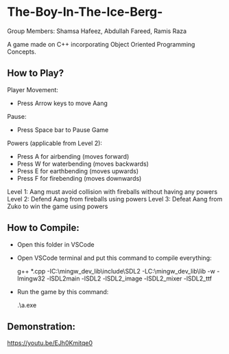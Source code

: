 # The-Boy-In-The-Ice-Berg-

Group Members: Shamsa Hafeez, Abdullah Fareed, Ramis Raza 

A game made on C++ incorporating Object Oriented Programming Concepts. 

## How to Play? 
Player Movement: 
- Press Arrow keys to move Aang 

Pause: 
- Press Space bar to Pause Game 

Powers (applicable from Level 2): 
- Press A for airbending (moves forward) 
- Press W for waterbending (moves backwards) 
- Press E for earthbending (moves upwards) 
- Press F for firebending (moves downwards) 

Level 1: Aang must avoid collision with fireballs without having any powers 
Level 2: Defend Aang from fireballs using powers 
Level 3: Defeat Aang from Zuko to win the game using powers 

## How to Compile: 
- Open this folder in VSCode
- Open VSCode terminal and put this command to compile everything:

	g++ *.cpp -IC:\mingw_dev_lib\include\SDL2 -LC:\mingw_dev_lib\lib -w -lmingw32 -lSDL2main -lSDL2 -lSDL2_image -lSDL2_mixer -lSDL2_ttf

- Run the game by this command:

	.\a.exe
	
## Demonstration: 
https://youtu.be/EJh0Kmitqe0

